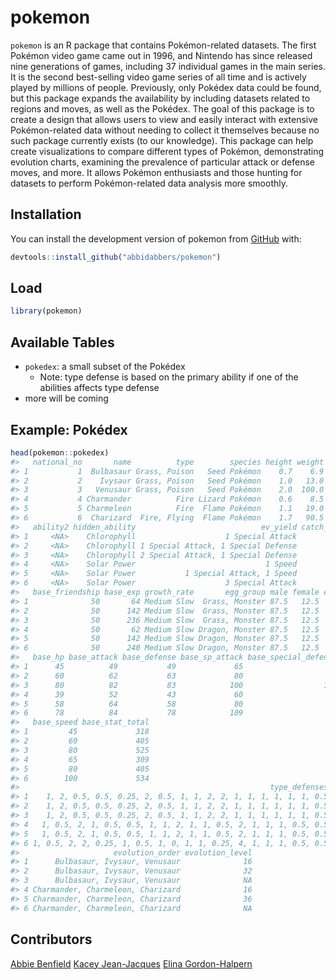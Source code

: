 
<!-- README.md is generated from README.Rmd. Please edit that file -->

# pokemon

<!-- badges: start -->
<!-- badges: end -->

`pokemon` is an R package that contains Pokémon-related datasets. The
first Pokémon video game came out in 1996, and Nintendo has since
released nine generations of games, including 37 individual games in the
main series. It is the second best-selling video game series of all time
and is actively played by millions of people. Previously, only Pokédex
data could be found, but this package expands the availability by
including datasets related to regions and moves, as well as the Pokédex.
The goal of this package is to create a design that allows users to view
and easily interact with extensive Pokémon-related data without needing
to collect it themselves because no such package currently exists (to
our knowledge). This package can help create visualizations to compare
different types of Pokémon, demonstrating evolution charts, examining
the prevalence of particular attack or defense moves, and more. It
allows Pokémon enthusiasts and those hunting for datasets to perform
Pokémon-related data analysis more smoothly.

## Installation

You can install the development version of pokemon from
[GitHub](https://github.com/) with:

``` r
devtools::install_github("abbidabbers/pokemon")
```

## Load

``` r
library(pokemon)
```

## Available Tables

-   `pokedex`: a small subset of the Pokédex
    -   Note: type defense is based on the primary ability if one of the
        abilities affects type defense
-   more will be coming

## Example: Pokédex

``` r
head(pokemon::pokedex)
#>   national_no       name          type        species height weight ability1
#> 1           1  Bulbasaur Grass, Poison   Seed Pokémon    0.7    6.9 Overgrow
#> 2           2    Ivysaur Grass, Poison   Seed Pokémon    1.0   13.0 Overgrow
#> 3           3   Venusaur Grass, Poison   Seed Pokémon    2.0  100.0 Overgrow
#> 4           4 Charmander          Fire Lizard Pokémon    0.6    8.5    Blaze
#> 5           5 Charmeleon          Fire  Flame Pokémon    1.1   19.0    Blaze
#> 6           6  Charizard  Fire, Flying  Flame Pokémon    1.7   90.5    Blaze
#>   ability2 hidden_ability                            ev_yield catch_rate
#> 1     <NA>    Chlorophyll                    1 Special Attack         45
#> 2     <NA>    Chlorophyll 1 Special Attack, 1 Special Defense         45
#> 3     <NA>    Chlorophyll 2 Special Attack, 1 Special Defense         45
#> 4     <NA>    Solar Power                             1 Speed         45
#> 5     <NA>    Solar Power           1 Special Attack, 1 Speed         45
#> 6     <NA>    Solar Power                    3 Special Attack         45
#>   base_friendship base_exp growth_rate       egg_group male female egg_cycles
#> 1              50       64 Medium Slow  Grass, Monster 87.5   12.5         20
#> 2              50      142 Medium Slow  Grass, Monster 87.5   12.5         20
#> 3              50      236 Medium Slow  Grass, Monster 87.5   12.5         20
#> 4              50       62 Medium Slow Dragon, Monster 87.5   12.5         20
#> 5              50      142 Medium Slow Dragon, Monster 87.5   12.5         20
#> 6              50      240 Medium Slow Dragon, Monster 87.5   12.5         20
#>   base_hp base_attack base_defense base_sp_attack base_special_defense
#> 1      45          49           49             65                   65
#> 2      60          62           63             80                   80
#> 3      80          82           83            100                  100
#> 4      39          52           43             60                   50
#> 5      58          64           58             80                   65
#> 6      78          84           78            109                   85
#>   base_speed base_stat_total
#> 1         45             318
#> 2         60             405
#> 3         80             525
#> 4         65             309
#> 5         80             405
#> 6        100             534
#>                                                        type_defenses
#> 1    1, 2, 0.5, 0.5, 0.25, 2, 0.5, 1, 1, 2, 2, 1, 1, 1, 1, 1, 1, 0.5
#> 2    1, 2, 0.5, 0.5, 0.25, 2, 0.5, 1, 1, 2, 2, 1, 1, 1, 1, 1, 1, 0.5
#> 3    1, 2, 0.5, 0.5, 0.25, 2, 0.5, 1, 1, 2, 2, 1, 1, 1, 1, 1, 1, 0.5
#> 4   1, 0.5, 2, 1, 0.5, 0.5, 1, 1, 2, 1, 1, 0.5, 2, 1, 1, 1, 0.5, 0.5
#> 5   1, 0.5, 2, 1, 0.5, 0.5, 1, 1, 2, 1, 1, 0.5, 2, 1, 1, 1, 0.5, 0.5
#> 6 1, 0.5, 2, 2, 0.25, 1, 0.5, 1, 0, 1, 1, 0.25, 4, 1, 1, 1, 0.5, 0.5
#>                     evolution_order evolution_level
#> 1      Bulbasaur, Ivysaur, Venusaur              16
#> 2      Bulbasaur, Ivysaur, Venusaur              32
#> 3      Bulbasaur, Ivysaur, Venusaur              NA
#> 4 Charmander, Charmeleon, Charizard              16
#> 5 Charmander, Charmeleon, Charizard              36
#> 6 Charmander, Charmeleon, Charizard              NA
```

## Contributors

[Abbie Benfield](https://github.com/abbidabbers) [Kacey
Jean-Jacques](https://github.com/kaceyjj) [Elina
Gordon-Halpern](https://github.com/egordonhalpern)
